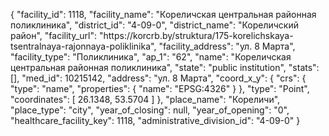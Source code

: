 {
    "facility_id": 1118,
    "facility_name": "Кореличская центральная районная поликлиника",
    "district_id": "4-09-0",
    "district_name": "Кореличский район",
    "facility_url": "https:\/\/korcrb.by\/struktura\/175-korelichskaya-tsentralnaya-rajonnaya-poliklinika",
    "facility_address": "ул. 8 Марта",
    "facility_type": "Поликлиника",
    "ap_1": "62",
    "name": "Кореличская центральная районная поликлиника",
    "state": "public institution",
    "stats": [],
    "med_id": 10215142,
    "address": "ул. 8 Марта",
    "coord_x_y": {
        "crs": {
            "type": "name",
            "properties": {
                "name": "EPSG:4326"
            }
        },
        "type": "Point",
        "coordinates": [
            26.1348,
            53.5704
        ]
    },
    "place_name": "Кореличи",
    "place_type": "city",
    "year_of_closing": null,
    "year_of_opening": "0",
    "healthcare_facility_key": 1118,
    "administrative_division_id": "4-09-0"
}